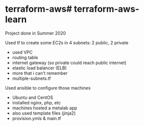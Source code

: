 # terraform-aws# terraform-aws-learn
Project done in Summer 2020

Used tf to create some EC2s in 4 subnets: 2 public, 2 private
- used VPC
- routing table
- internet gateway (so private could reach public internet)
- elastic load balancer (ELB)
- more that i can't remember
- multiple-subnets.tf

Used ansible to configure those machines
- Ubuntu and CentOS
- installed nginx, php, etc
- machines hosted a metalab app
- also used template files (jinja2)
- provision.ymls & main.tf

